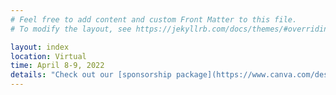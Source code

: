 ```yaml
---
# Feel free to add content and custom Front Matter to this file.
# To modify the layout, see https://jekyllrb.com/docs/themes/#overriding-theme-defaults

layout: index
location: Virtual
time: April 8-9, 2022
details: "Check out our [sponsorship package](https://www.canva.com/design/DAEvuuYrIGs/share/preview?token=F-rQvLLIIA_XYxvLeYXCfA&role=EDITOR&utm_content=DAEvuuYrIGs&utm_campaign=designshare&utm_medium=link&utm_source=sharebutton#1)!"
---
```

